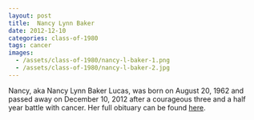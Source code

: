 ```yaml
---
layout: post
title:  Nancy Lynn Baker
date: 2012-12-10
categories: class-of-1980
tags: cancer
images:
  - /assets/class-of-1980/nancy-l-baker-1.png
  - /assets/class-of-1980/nancy-l-baker-2.jpg
---
```

Nancy, aka Nancy Lynn Baker Lucas, was born on August 20, 1962 and passed away on December 10, 2012 after a courageous three and a half year battle with cancer. Her full obituary can be found [here](http://tinyurl.com/ot4qsz9).
